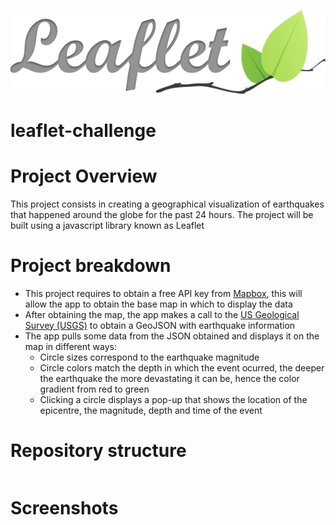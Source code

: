 ![header](resources/logo.png)
# leaflet-challenge

# Project Overview

This project consists in creating a geographical visualization of earthquakes that happened around the globe for the past 24 hours. The project will be built using a javascript library known as Leaflet

# Project breakdown
- This project requires to obtain a free API key from [Mapbox](https://www.mapbox.com/), this will allow the app to obtain the base map in which to display the data
- After obtaining the map, the app makes a call to the [US Geological Survey (USGS)](https://earthquake.usgs.gov/) to obtain a GeoJSON with earthquake information
- The app pulls some data from the JSON obtained and displays it on the map in different ways:
    - Circle sizes correspond to the earthquake magnitude
    - Circle colors match the depth in which the event ocurred, the deeper the earthquake the more devastating it can be, hence the color gradient from red to green
    - Clicking a circle displays a pop-up that shows the location of the epicentre, the magnitude, depth and time of the event

# Repository structure
````bash

````

# Screenshots


